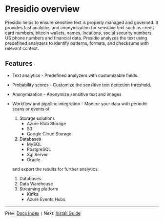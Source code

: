 # Presidio overview


Presidio helps to ensure sensitive text is properly managed and governed. It provides fast analytics and anonymization for sensitive text such as credit card numbers, bitcoin wallets, names, locations, social security numbers, US phone numbers and financial data. Presidio analyzes the text using predefined analyzers to identify patterns, formats, and checksums with relevant context.

## Features

* Text analytics - Predefined analyzers with customizable fields.
* Probability scores - Customize the sensitive text detection threshold.
* Anonymization - Anonymize sensitive text and images
* Workflow and pipeline integration -  Monitor your data with periodic scans or events of
  1. Storage solutions
      - Azure Blob Storage
      - S3
      - Google Cloud Storage
  2. Databases
      - MySQL
      - PostgreSQL
      - Sql Server
      - Oracle

  and export the results for further analytics:
  1. Databases
  2. Data Warehouse
  3. Streaming platform
      - Kafka
      - Azure Events Hubs
      
---

Prev: [Docs Index](index.md) `|` Next: [Install Guide](install.md)
